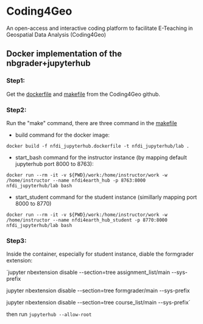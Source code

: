 # Coding4Geo
An open-access and interactive coding platform to facilitate E-Teaching in Geospatial Data Analysis (Coding4Geo)

## Docker implementation of the nbgrader+jupyterhub

### Step1:

Get the [dockerfile](https://github.com/yuzzfeng/Coding4Geo/blob/main/instructions/nfdi_jupyterhub.dockerfile) and [makefile](https://github.com/yuzzfeng/Coding4Geo/blob/main/instructions/makefile) from the Coding4Geo github.

### Step2:

Run the "make" command, there are three command in the [makefile](https://github.com/yuzzfeng/Coding4Geo/blob/main/instructions/makefile)

* build command for the docker image: 

`docker build -f nfdi_jupyterhub.dockerfile -t nfdi_jupyterhub/lab .`

* start_bash command for the instructor instance (by mapping default jupyterhub port 8000 to 8763): 

`docker run --rm -it -v ${PWD}/work:/home/instructor/work -w /home/instructor --name nfdi4earth_hub -p 8763:8000 nfdi_jupyterhub/lab bash`

* start_student command for the student instance (simillarly mapping port 8000 to 8770)

`docker run --rm -it -v ${PWD}/work:/home/instructor/work -w /home/instructor --name nfdi4earth_hub_student -p 8770:8000 nfdi_jupyterhub/lab bash`

### Step3:

Inside the container, especially for student instance, diable the formgrader extension:


´jupyter nbextension disable --section=tree assignment_list/main --sys-prefix

jupyter nbextension disable --section=tree formgrader/main --sys-prefix

jupyter nbextension disable --section=tree course_list/main --sys-prefix´

then run `jupyterhub --allow-root`

